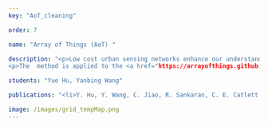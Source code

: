 ```yaml
---
key: "AoT_cleaning"

order: 7

name: "Array of Things (AoT) "

description: "<p>Low cost urban sensing networks enhance our understanding of cites and urban life. IThe impacts of mitigation strategies in communities can be measured at a fine-grained scale, informing context-aware policies and infrastructure design. However, fine-grained city-scale data analysis is complicated by common, tedious data cleaning tasks such as removing outliers and imputing missing data. To address the challenge of data cleaning, this project applies robust low-rank tensor factorization method to automatically correct anomalies and impute missing entries for high-dimensional urban environmental datasets. 
<p>The  method is applied to the <a href="https://arrayofthings.github.io/">The Array of Things (AoT) </a> city-scale sensor network. Located in the City of Chicago, IL, AoT collects real time data on the city's environment and activity with more than 90 nodes. Further analysis of AoT data and its broader usages are also under way. 

students: "Yue Hu, Yanbing Wang"

publications: "<li>Y. Hu, Y. Wang, C. Jiao, R. Sankaran, C. E. Catlett, D. Work. \"Robust Tensor Recovery with Fiber Outliers for Traffic Events.\"   <em> Tackling Climate Change with Machine Learning Workshop at at NeurIPS</em>, 2019. <strong>Code: </strong><a href='https://github.com/Lab-Work/Tensor_factorization_for_urban_sensor_network'>github</a>.</li>"

image: /images/grid_tempMap.png
---
```


